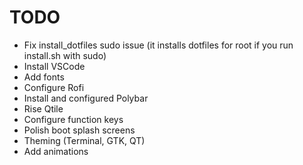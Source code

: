 # TODO
- Fix install_dotfiles sudo issue (it installs dotfiles for root if you run install.sh with sudo)
- Install VSCode
- Add fonts
- Configure Rofi
- Install and configured Polybar
- Rise Qtile
- Configure function keys
- Polish boot splash screens
- Theming (Terminal, GTK, QT)
- Add animations

